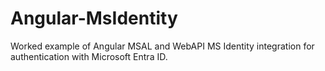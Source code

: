 # Angular-MsIdentity
Worked example of Angular MSAL and WebAPI MS Identity integration for authentication with Microsoft Entra ID.
